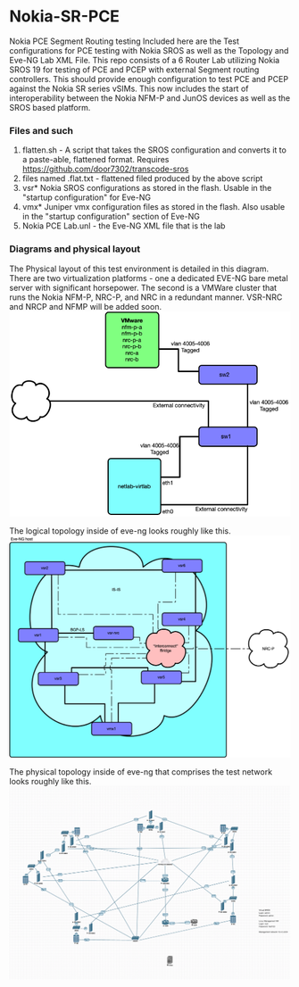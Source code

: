 # Nokia-SR-PCE
Nokia PCE Segment Routing testing
Included here are the Test configurations for PCE testing with Nokia SROS as well as the Topology and Eve-NG Lab XML File. This repo consists of a 6 Router Lab utilizing Nokia SROS 19 for testing of PCE and PCEP with external Segment routing controllers. This should provide enough configuration to test PCE and PCEP against the Nokia SR series vSIMs. This now includes the start of interoperability between the Nokia NFM-P and JunOS devices as well as the SROS based platform.

### Files and such

1. flatten.sh - A script that takes the SROS configuration and converts it to a paste-able, flattened format. Requires https://github.com/door7302/transcode-sros
2. files named .flat.txt - flattened filed produced by the above script
3. vsr* Nokia SROS configurations as stored in the flash. Usable in the "startup configuration" for Eve-NG
4. vmx* Juniper vmx configuration files as stored in the flash. Also usable in the "startup configuration" section of Eve-NG
5. Nokia PCE Lab.unl - the Eve-NG XML file that is the lab


### Diagrams and physical layout

The Physical layout of this test environment is detailed in this diagram. There are two virtualization platforms - one a dedicated EVE-NG bare metal server with significant horsepower. The second is a VMWare cluster that runs the Nokia NFM-P, NRC-P, and NRC in a redundant manner. VSR-NRC and NRCP and NFMP will be added soon.
![Physical lab Topology](https://github.com/buraglio/Nokia-SR-PCE/blob/master/netlab-virtlab-physical-pub.png?raw=true "Physical Lab Topology")

The logical topology inside of eve-ng looks roughly like this.  
![Virtual Router Topology](https://github.com/buraglio/Nokia-SR-PCE/blob/master/netlab-virtlab-sr-virtualnet.png?raw=true "Virtual logical Router Topology")

The physical topology inside of eve-ng that comprises the test network looks roughly like this.  
![Virtual Router Topology](https://github.com/buraglio/Nokia-SR-PCE/blob/master/PCE%20Eve-NG%20Test%20Topology.png?raw=true "Virtual Router Topology")
